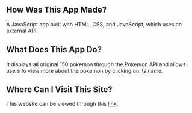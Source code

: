 ## How Was This App Made?
A JavaScript app built with HTML, CSS, and JavaScript, which uses an
external API.

## What Does This App Do?
It displays all original 150 pokemon through the Pokemon API and allows users to view more about the pokemon by clicking on its name.

## Where Can I Visit This Site?
This website can be viewed through this [link](https://henryn05.github.io/pokedex/).




